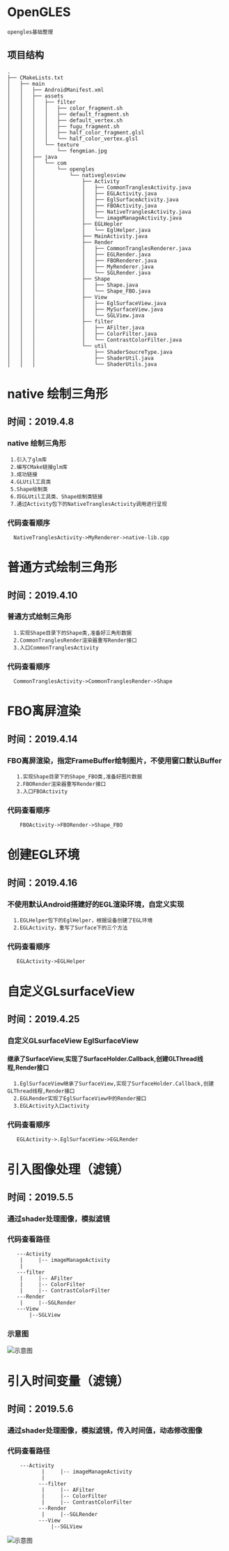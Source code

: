 # OpenGLES
    opengles基础整理

## 项目结构

    .
    ├── CMakeLists.txt
    │   ├── main
    │   │   ├── AndroidManifest.xml
    │   │   ├── assets
    │   │   │   ├── filter
    │   │   │   │   ├── color_fragment.sh
    │   │   │   │   ├── default_fragment.sh
    │   │   │   │   ├── default_vertex.sh
    │   │   │   │   ├── fugu_fragment.sh
    │   │   │   │   ├── half_color_fragment.glsl
    │   │   │   │   └── half_color_vertex.glsl
    │   │   │   └── texture
    │   │   │       └── fengmian.jpg
    │   │   ├── java
    │   │   │   └── com
    │   │   │       └── opengles
    │   │   │           └── nativeglesview
    │   │   │               ├── Activity
    │   │   │               │   ├── CommonTranglesActivity.java
    │   │   │               │   ├── EGLActivity.java
    │   │   │               │   ├── EglSurfaceActivity.java
    │   │   │               │   ├── FBOActivity.java
    │   │   │               │   ├── NativeTranglesActivity.java
    │   │   │               │   └── imageManageActivity.java
    │   │   │               ├── EGLHepler
    │   │   │               │   └── EglHelper.java
    │   │   │               ├── MainActivity.java
    │   │   │               ├── Render
    │   │   │               │   ├── CommonTranglesRenderer.java
    │   │   │               │   ├── EGLRender.java
    │   │   │               │   ├── FBORenderer.java
    │   │   │               │   ├── MyRenderer.java
    │   │   │               │   └── SGLRender.java
    │   │   │               ├── Shape
    │   │   │               │   ├── Shape.java
    │   │   │               │   └── Shape_FBO.java
    │   │   │               ├── View
    │   │   │               │   ├── EglSurfaceView.java
    │   │   │               │   ├── MySurfaceView.java
    │   │   │               │   └── SGLView.java
    │   │   │               ├── filter
    │   │   │               │   ├── AFilter.java
    │   │   │               │   ├── ColorFilter.java
    │   │   │               │   └── ContrastColorFilter.java
    │   │   │               └── util
    │   │   │                   ├── ShaderSoucreType.java
    │   │   │                   ├── ShaderUtil.java
    │   │   │                   └── ShaderUtils.java
        
# native 绘制三角形
   ## 时间：2019.4.8
   ### native 绘制三角形
     1.引入了glm库
     2.编写CMake链接glm库
     3.成功链接
     4.GLUtil工具类
     5.Shape绘制类
     6.将GLUtil工具类、Shape绘制类链接
     7.通过Activity包下的NativeTranglesActivity调用进行呈现
   ### 代码查看顺序
      NativeTranglesActivity->MyRenderer->native-lib.cpp
# 普通方式绘制三角形
   ## 时间：2019.4.10
   ### 普通方式绘制三角形
      1.实现Shape目录下的Shape类,准备好三角形数据
      2.CommonTranglesRender渲染器重写Render接口
      3.入口CommonTranglesActivity
   ### 代码查看顺序
      CommonTranglesActivity->CommonTranglesRender->Shape
# FBO离屏渲染
   ## 时间：2019.4.14
   ### FBO离屏渲染，指定FrameBuffer绘制图片，不使用窗口默认Buffer
       1.实现Shape目录下的Shape_FBO类,准备好图片数据
       2.FBORender渲染器重写Render接口
       3.入口FBOActivity
   ### 代码查看顺序
        FBOActivity->FBORender->Shape_FBO
# 创建EGL环境
   ## 时间：2019.4.16
   ### 不使用默认Android搭建好的EGL渲染环境，自定义实现
      1.EGLHelper包下的EglHelper，根据设备创建了EGL环境
      2.EGLActivity，重写了Surface下的三个方法
   ### 代码查看顺序
       EGLActivity->EGLHelper
       
# 自定义GLsurfaceView
   ## 时间：2019.4.25
   ### 自定义GLsurfaceView EglSurfaceView
   #### 继承了SurfaceView,实现了SurfaceHolder.Callback,创建GLThread线程,Render接口
      1.EglSurfaceView继承了SurfaceView,实现了SurfaceHolder.Callback,创建GLThread线程,Render接口
      2.EGLRender实现了EglSurfaceView中的Render接口
      3.EGLActivity入口activity
   ### 代码查看顺序
       EGLActivity->.EglSurfaceView->EGLRender
#  引入图像处理（滤镜）
   ## 时间：2019.5.5
   ### 通过shader处理图像，模拟滤镜
   ### 代码查看路径
       ---Activity
        |     |-- imageManageActivity   
        |
       ---filter
        |     |-- AFilter     
        |     |-- ColorFilter
        |     |-- ContrastColorFilter
       ---Render
        |     |--SGLRender 
       ---View
           |--SGLView 
   ### 示意图
   ![示意图](READMEIMG/滤镜-模糊.png)
#  引入时间变量（滤镜）
   ## 时间：2019.5.6
   ### 通过shader处理图像，模拟滤镜，传入时间值，动态修改图像
   ### 代码查看路径  
        ---Activity
               |     |-- imageManageActivity   
               |
              ---filter
               |     |-- AFilter     
               |     |-- ColorFilter
               |     |-- ContrastColorFilter
              ---Render
               |     |--SGLRender 
              ---View
                  |--SGLView 
   ![示意图](READMEIMG/滤镜-分通道.png)  
    
